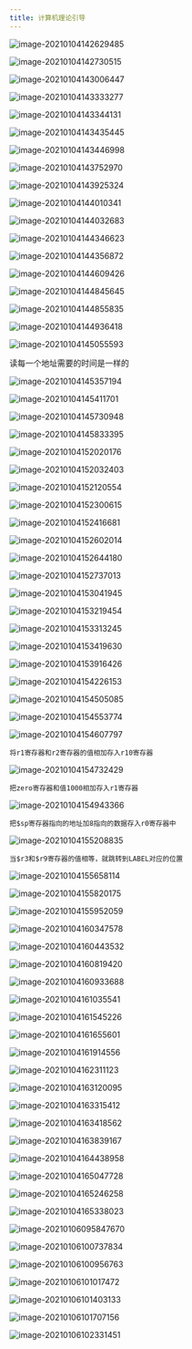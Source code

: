 ```yaml
---
title: 计算机理论引导
---
```


![image-20210104142629485](.\计算机理论引导\image-20210104142629485.png)

![image-20210104142730515](.\计算机理论引导\image-20210104142730515.png)

![image-20210104143006447](.\计算机理论引导\image-20210104143006447.png)

![image-20210104143333277](.\计算机理论引导\image-20210104143333277.png)

![image-20210104143344131](.\计算机理论引导\image-20210104143344131.png)

![image-20210104143435445](.\计算机理论引导\image-20210104143435445.png)

![image-20210104143446998](.\计算机理论引导\image-20210104143446998.png)

![image-20210104143752970](.\计算机理论引导\image-20210104143752970.png)

![image-20210104143925324](.\计算机理论引导\image-20210104143925324.png)

![image-20210104144010341](.\计算机理论引导\image-20210104144010341.png)

![image-20210104144032683](.\计算机理论引导\image-20210104144032683.png)

![image-20210104144346623](.\计算机理论引导\image-20210104144346623.png)

![image-20210104144356872](.\计算机理论引导\image-20210104144356872.png)

![image-20210104144609426](.\计算机理论引导\image-20210104144609426.png)

![image-20210104144845645](.\计算机理论引导\image-20210104144845645.png)

![image-20210104144855835](.\计算机理论引导\image-20210104144855835.png)

![image-20210104144936418](.\计算机理论引导\image-20210104144936418.png)

![image-20210104145055593](.\计算机理论引导\image-20210104145055593.png)  

读每一个地址需要的时间是一样的

![image-20210104145357194](.\计算机理论引导\image-20210104145357194.png)

![image-20210104145411701](.\计算机理论引导\image-20210104145411701.png)

![image-20210104145730948](.\计算机理论引导\image-20210104145730948.png)

![image-20210104145833395](.\计算机理论引导\image-20210104145833395.png)

![image-20210104152020176](.\计算机理论引导\image-20210104152020176.png)

![image-20210104152032403](.\计算机理论引导\image-20210104152032403.png)

![image-20210104152120554](.\计算机理论引导\image-20210104152120554.png)

![image-20210104152300615](.\计算机理论引导\image-20210104152300615.png)

![image-20210104152416681](.\计算机理论引导\image-20210104152416681.png)

![image-20210104152602014](.\计算机理论引导\image-20210104152602014.png)

![image-20210104152644180](.\计算机理论引导\image-20210104152644180.png)

![image-20210104152737013](.\计算机理论引导\image-20210104152737013.png)

![image-20210104153041945](.\计算机理论引导\image-20210104153041945.png)

![image-20210104153219454](.\计算机理论引导\image-20210104153219454.png)

![image-20210104153313245](.\计算机理论引导\image-20210104153313245.png)

![image-20210104153419630](.\计算机理论引导\image-20210104153419630.png)

![image-20210104153916426](.\计算机理论引导\image-20210104153916426.png)

![image-20210104154226153](.\计算机理论引导\image-20210104154226153.png)

![image-20210104154505085](.\计算机理论引导\image-20210104154505085.png)

![image-20210104154553774](.\计算机理论引导\image-20210104154553774.png)

![image-20210104154607797](.\计算机理论引导\image-20210104154607797.png)

```
将r1寄存器和r2寄存器的值相加存入r10寄存器
```



![image-20210104154732429](.\计算机理论引导\image-20210104154732429.png)

```
把zero寄存器和值1000相加存入r1寄存器
```



![image-20210104154943366](.\计算机理论引导\image-20210104154943366.png)

```
把$sp寄存器指向的地址加8指向的数据存入r0寄存器中
```



![image-20210104155208835](.\计算机理论引导\image-20210104155208835.png)

```
当$r3和$r9寄存器的值相等，就跳转到LABEL对应的位置
```



![image-20210104155658114](.\计算机理论引导\image-20210104155658114.png)

![image-20210104155820175](.\计算机理论引导\image-20210104155820175.png)

![image-20210104155952059](.\计算机理论引导\image-20210104155952059.png)

![image-20210104160347578](.\计算机理论引导\image-20210104160347578.png)

![image-20210104160443532](.\计算机理论引导\image-20210104160443532.png)

![image-20210104160819420](.\计算机理论引导\image-20210104160819420.png)

![image-20210104160933688](.\计算机理论引导\image-20210104160933688.png)

![image-20210104161035541](.\计算机理论引导\image-20210104161035541.png)

![image-20210104161545226](.\计算机理论引导\image-20210104161545226.png)

![image-20210104161655601](.\计算机理论引导\image-20210104161655601.png)

![image-20210104161914556](.\计算机理论引导\image-20210104161914556.png)

![image-20210104162311123](.\计算机理论引导\image-20210104162311123.png)

![image-20210104163120095](.\计算机理论引导\image-20210104163120095.png)

![image-20210104163315412](.\计算机理论引导\image-20210104163315412.png)

![image-20210104163418562](.\计算机理论引导\image-20210104163418562.png)

![image-20210104163839167](.\计算机理论引导\image-20210104163839167.png)

![image-20210104164438958](.\计算机理论引导\image-20210104164438958.png)

![image-20210104165047728](.\计算机理论引导\image-20210104165047728.png)

![image-20210104165246258](.\计算机理论引导\image-20210104165246258.png)

![image-20210104165338023](.\计算机理论引导\image-20210104165338023.png)

![image-20210106095847670](.\计算机理论引导\image-20210106095847670.png)

![image-20210106100737834](.\计算机理论引导\image-20210106100737834.png)

![image-20210106100956763](.\计算机理论引导\image-20210106100956763.png)

![image-20210106101017472](.\计算机理论引导\image-20210106101017472.png)

![image-20210106101403133](.\计算机理论引导\image-20210106101403133.png)

![image-20210106101707156](.\计算机理论引导\image-20210106101707156.png)

![image-20210106102331451](.\计算机理论引导\image-20210106102331451.png)